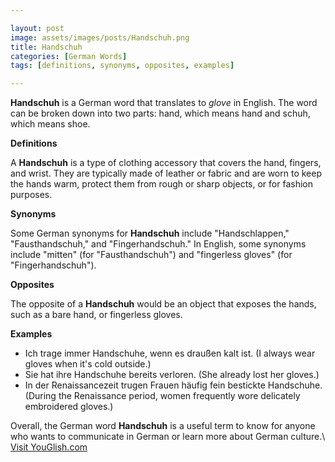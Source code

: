 ```yaml
---

layout: post
image: assets/images/posts/Handschuh.png
title: Handschuh
categories: [German Words]
tags: [definitions, synonyms, opposites, examples]

---
```


**Handschuh** is a German word that translates to *glove* in English. The word can be broken down into two parts: hand, which means hand and schuh, which means shoe.

**Definitions**

A **Handschuh** is a type of clothing accessory that covers the hand, fingers, and wrist. They are typically made of leather or fabric and are worn to keep the hands warm, protect them from rough or sharp objects, or for fashion purposes.

**Synonyms**

Some German synonyms for **Handschuh** include "Handschlappen," "Fausthandschuh," and "Fingerhandschuh." In English, some synonyms include "mitten" (for "Fausthandschuh") and "fingerless gloves" (for "Fingerhandschuh").

**Opposites**

The opposite of a **Handschuh** would be an object that exposes the hands, such as a bare hand, or fingerless gloves.

**Examples**

- Ich trage immer Handschuhe, wenn es draußen kalt ist. (I always wear gloves when it's cold outside.)
- Sie hat ihre Handschuhe bereits verloren. (She already lost her gloves.)
- In der Renaissancezeit trugen Frauen häufig fein bestickte Handschuhe. (During the Renaissance period, women frequently wore delicately embroidered gloves.)

Overall, the German word **Handschuh** is a useful term to know for anyone who wants to communicate in German or learn more about German culture.\ <a id="yg-widget-0" class="youglish-widget" data-query="Handschuh" data-lang="german" data-components="8412" data-auto-start="0" data-bkg-color="theme_light" data-title="How%20to%20pronounce%20Handschuh%20in%20German"  rel="nofollow" href="https://youglish.com">Visit YouGlish.com</a><script async src="https://youglish.com/public/emb/widget.js" charset="utf-8"></script>